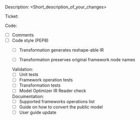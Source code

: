 Description: <Short_description_of_your_changes>

Ticket: <ticket number>


Code:
* [  ]  Comments
* [  ]  Code style (PEP8)
    * [  ]  Transformation generates reshape-able IR
    * [  ]  Transformation preserves original framework node names


    Validation:
    * [  ]  Unit tests
    * [  ]  Framework operation tests
    * [  ]  Transformation tests
    * [  ]  Model Optimizer IR Reader check

    Documentation:
    * [  ]  Supported frameworks operations list
    * [  ]  Guide on how to convert the public model
    * [  ]  User guide update
